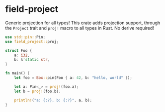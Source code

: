 
# field-project

Generic projection for all types! This crate adds projection support, through the `Project` trait and `proj!` macro
to all types in Rust. No derive required!

```rust
use std::pin::Pin;
use field_project::proj;

struct Foo {
    a: i32,
    b: &'static str,
}

fn main() {
    let foo = Box::pin(Foo { a: 42, b: "hello, world" });

    let a: Pin<_> = proj!(foo.a);
    let b = proj!(foo.b);

    println!("a: {:?}, b: {:?}", a, b);
}
```
